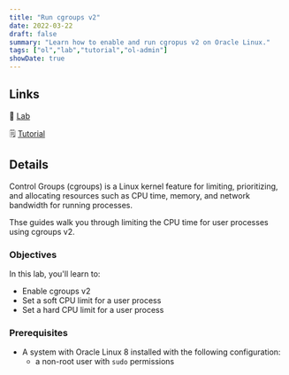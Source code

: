 ```yaml
---
title: "Run cgroups v2"
date: 2022-03-22
draft: false
summary: "Learn how to enable and run cgropus v2 on Oracle Linux."
tags: ["ol","lab","tutorial","ol-admin"]
showDate: true
---
```


## Links

:crescent_moon: [Lab](https://luna.oracle.com/lab/14d89b6d-627b-4f1f-b859-4761e3ed352c)

:spiral_notepad: [Tutorial](https://docs.oracle.com/en/learn/ol-cgroup-v2)

## Details

Control Groups (cgroups) is a Linux kernel feature for limiting, prioritizing, and allocating resources such as CPU time, memory, and network
bandwidth for running processes.

Thse guides walk you through limiting the CPU time for user processes using cgroups v2.

### Objectives

In this lab, you'll learn to:

   - Enable cgroups v2
   - Set a soft CPU limit for a user process
   - Set a hard CPU limit for a user process

### Prerequisites

  - A system with Oracle Linux 8 installed with the following configuration:
      - a non-root user with `sudo` permissions

